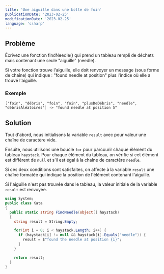 ```yaml
---
title: 'Une aiguille dans une botte de foin'
publicationDate: '2023-02-25'
modificationDate: '2023-02-25'
language: 'csharp'
---
```


## Problème

Écrivez une fonction findNeedle() qui prend un tableau rempli de déchets mais contenant une seule "aiguille" (needle).

Si votre fonction trouve l'aiguille, elle doit renvoyer un message (sous forme de chaîne) qui indique : "found needle at position" plus l'indice où elle a trouvé l'aiguille.

### Exemple

```
["foin", "débris", "foin", "foin", "plusDeDébris", "needle", "débrisAléatoires"] -> "found needle at position 5"
```

## Solution

Tout d'abord, nous initialisons la variable `result` avec pour valeur une chaîne de caractère vide.

Ensuite, nous utilisons une boucle `for` pour parcourir chaque élément du tableau `haystack`. Pour chaque élément du tableau, on vérifie si cet élément est différent de `null` et s'il est égal à la chaîne de caractère `needle`.

Si ces deux conditions sont satisfaites, on affecte à la variable `result` une chaîne formatée qui indique la position de l'élément contenant l'aiguille.

Si l'aiguille n'est pas trouvée dans le tableau, la valeur initiale de la variable `result` est renvoyée.

```c#
using System;
public class Kata
{
  public static string FindNeedle(object[] haystack)
  {
    string result = String.Empty;

    for(int i = 0; i < haystack.Length; i++) {
      if (haystack[i] != null && haystack[i].Equals("needle")) {
        result = $"found the needle at position {i}";
      }
    }

    return result;
  }
}
```
